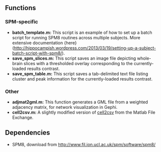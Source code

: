 Functions
--------------
### SPM-specific
* **batch_template.m:** This script is an example of how to set up a batch script for running SPM8 routines across multiple subjects. More extensive documentation {here}(http://hippocampish.wordpress.com/2013/03/19/setting-up-a-subject-batch-script-with-spm8/).
* **save_spm_slices.m:** This script saves an image file depicting whole-brain slices with a thresholded overlay corresponding to the currently-loaded results contrast.
* **save_spm_table.m:** This script saves a tab-delimited text file listing cluster and peak information for the currently-loaded results contrast.

### Other
* **adjmat2gml.m:** This function generates a GML file from a weighted adjacency matrix, for network visualization in Gephi.
* **cell2csv.m:** A slightly modified version of [cell2csv](http://www.mathworks.com/matlabcentral/fileexchange/4400-cell-array-to-csv-file-cell2csv-m) from the Matlab File Exchange.

Dependencies
--------------
* SPM8, download from http://www.fil.ion.ucl.ac.uk/spm/software/spm8/
